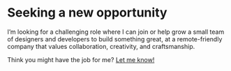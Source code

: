 # Seeking a new opportunity

I’m looking for a challenging role where I can join or help grow a small team of designers and developers to build something great, at a remote-friendly company that values collaboration, creativity, and craftsmanship.

Think you might have the job for me? [Let me know!](mailto:pascal@pascal.com?subject=I%20think%20I%20have%20the%20job%20for%20you!)

